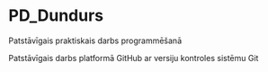 # PD_Dundurs
Patstāvīgais praktiskais darbs programmēšanā

Patstāvīgais darbs platformā GitHub ar versiju kontroles sistēmu Git
